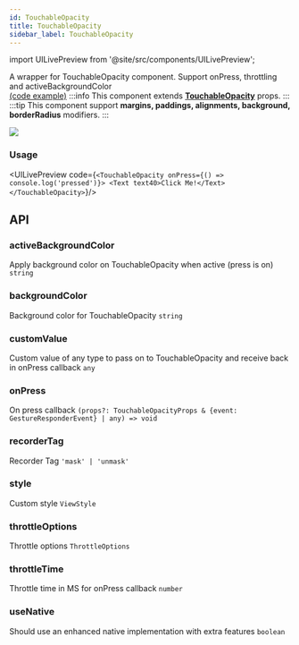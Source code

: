 ```yaml
---
id: TouchableOpacity
title: TouchableOpacity
sidebar_label: TouchableOpacity
---
```


import UILivePreview from '@site/src/components/UILivePreview';

A wrapper for TouchableOpacity component. Support onPress, throttling and activeBackgroundColor  
[(code example)](https://github.com/wix/react-native-ui-lib/blob/master/src/components/touchableOpacity/index.tsx)
:::info
This component extends **[TouchableOpacity](https://reactnative.dev/docs/touchableopacity)** props.
:::
:::tip
This component support **margins, paddings, alignments, background, borderRadius** modifiers.
:::
<div style={{display: 'flex', flexDirection: 'row', overflowX: 'auto', maxHeight: '500px', alignItems: 'center'}}><img style={{maxHeight: '420px'}} src={'https://media.giphy.com/media/xULW8AMIgw7l31zjm8/giphy.gif'}/>

</div>

### Usage
<UILivePreview code={`<TouchableOpacity onPress={() => console.log('pressed')}>
   <Text text40>Click Me!</Text>
</TouchableOpacity>`}/>

## API
### activeBackgroundColor
Apply background color on TouchableOpacity when active (press is on)
`string ` 

### backgroundColor
Background color for TouchableOpacity
`string ` 

### customValue
Custom value of any type to pass on to TouchableOpacity and receive back in onPress callback
`any ` 

### onPress
On press callback
`(props?: TouchableOpacityProps & {event: GestureResponderEvent} | any) => void ` 

### recorderTag
Recorder Tag
`'mask' | 'unmask' ` 

### style
Custom style
`ViewStyle ` 

### throttleOptions
Throttle options
`ThrottleOptions ` 

### throttleTime
Throttle time in MS for onPress callback
`number ` 

### useNative
Should use an enhanced native implementation with extra features
`boolean ` 


